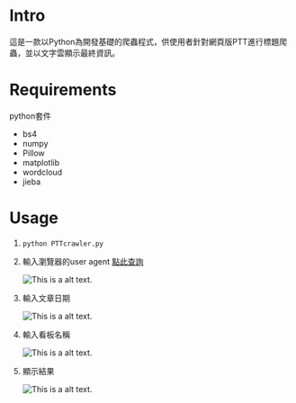 # Intro
這是一款以Python為開發基礎的爬蟲程式，供使用者針對網頁版PTT進行標題爬蟲，並以文字雲顯示最終資訊。

# Requirements
python套件
* bs4
* numpy
* Pillow
* matplotlib
* wordcloud
* jieba

# Usage

1. ```
   python PTTcrawler.py
   ```

2. 輸入瀏覽器的user agent [點此查詢](https://www.whatismybrowser.com/detect/what-is-my-user-agent/)

    ![This is a alt text.](https://github.com/yubinho/PTTcrawler-with-python/blob/main/image/userAgent.PNG)

3. 輸入文章日期
    
    ![This is a alt text.](https://github.com/yubinho/PTTcrawler-with-python/blob/main/image/date.PNG)
4. 輸入看板名稱
    
    ![This is a alt text.](https://github.com/yubinho/PTTcrawler-with-python/blob/main/image/board.PNG)

5. 顯示結果

    ![This is a alt text.](https://github.com/yubinho/PTTcrawler-with-python/blob/main/image/result.PNG)
